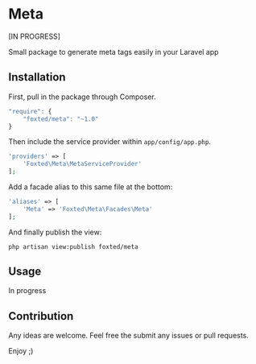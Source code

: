 # Meta

[IN PROGRESS]

Small package to generate meta tags easily in your Laravel app

## Installation

First, pull in the package through Composer.

```js
"require": {
    "foxted/meta": "~1.0"
}
```

Then include the service provider within `app/config/app.php`.

```php
'providers' => [
    'Foxted\Meta\MetaServiceProvider'
];
```

Add a facade alias to this same file at the bottom:

```php
'aliases' => [
    'Meta' => 'Foxted\Meta\Facades\Meta'
];
```

And finally publish the view:

```
php artisan view:publish foxted/meta
```

## Usage

In progress

## Contribution

Any ideas are welcome. Feel free the submit any issues or pull requests.

Enjoy ;)